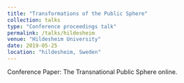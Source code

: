 ```yaml
---
title: "Transformations of the Public Sphere"
collection: talks
type: "Conference proceedings talk"
permalink: /talks/hildesheim
venue: "Hildesheim University"
date: 2019-05-25
location: "hildesheim, Sweden"
---
```


Conference Paper: The Transnational Public Sphere online.